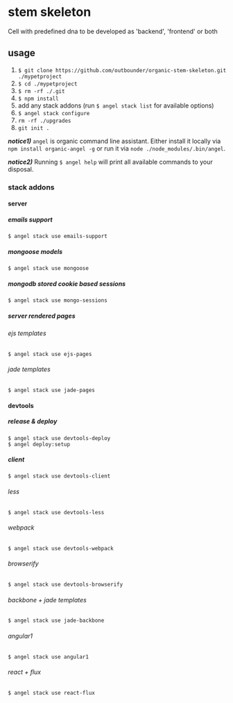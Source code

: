 # stem skeleton

Cell with predefined dna to be developed as 'backend', 'frontend' or both

## usage


1. `$ git clone https://github.com/outbounder/organic-stem-skeleton.git ./mypetproject`
1. `$ cd ./mypetproject`
1. `$ rm -rf ./.git`
1. `$ npm install`
1. add any stack addons (run `$ angel stack list` for available options)
1. `$ angel stack configure`
1. `rm -rf ./upgrades`
1. `git init .`

___notice1)___
`angel` is organic command line assistant.
Either install it locally via `npm install organic-angel -g` or run it via `node ./node_modules/.bin/angel`.

___notice2)___
Running `$ angel help` will print all available commands to your disposal.

### stack addons

#### server

##### emails support

    $ angel stack use emails-support

##### mongoose models

    $ angel stack use mongoose

##### mongodb stored cookie based sessions

    $ angel stack use mongo-sessions

##### server rendered pages

###### ejs templates

    $ angel stack use ejs-pages

###### jade templates

    $ angel stack use jade-pages

#### devtools

##### release & deploy

    $ angel stack use devtools-deploy
    $ angel deploy:setup

##### client

    $ angel stack use devtools-client

###### less

    $ angel stack use devtools-less

###### webpack

    $ angel stack use devtools-webpack

###### browserify

    $ angel stack use devtools-browserify

###### backbone + jade templates

    $ angel stack use jade-backbone

###### angular1

    $ angel stack use angular1

###### react + flux

    $ angel stack use react-flux
